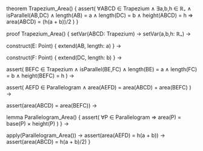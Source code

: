 theorem Trapezium_Area() {
  assert(
    ∀ABCD ∈ Trapezium ∧
    ∃a,b,h ∈ ℝ₊ ∧
    isParallel(AB,DC) ∧
    length(AB) = a ∧
    length(DC) = b ∧
    height(ABCD) = h ⇒
    area(ABCD) = (h(a + b))/2
  )
}

proof Trapezium_Area() {
  setVar(ABCD: Trapezium) →
  setVar(a,b,h: ℝ₊) →
  
  construct(E: Point) {
    extend(AB, length: a)
  } →
  
  construct(F: Point) {
    extend(DC, length: b)
  } →
  
  assert(
    BEFC ∈ Trapezium ∧
    isParallel(BE,FC) ∧
    length(BE) = a ∧
    length(FC) = b ∧
    height(BEFC) = h
  ) →
  
  assert(
    AEFD ∈ Parallelogram ∧
    area(AEFD) = area(ABCD) + area(BEFC)
  ) →
  
  assert(area(ABCD) = area(BEFC)) →
  
  lemma Parallelogram_Area() {
    assert(
      ∀P ∈ Parallelogram ⇒
      area(P) = base(P) × height(P)
    )
  } →
  
  apply(Parallelogram_Area()) →
  assert(area(AEFD) = h(a + b)) →
  assert(area(ABCD) = h(a + b)/2)
}